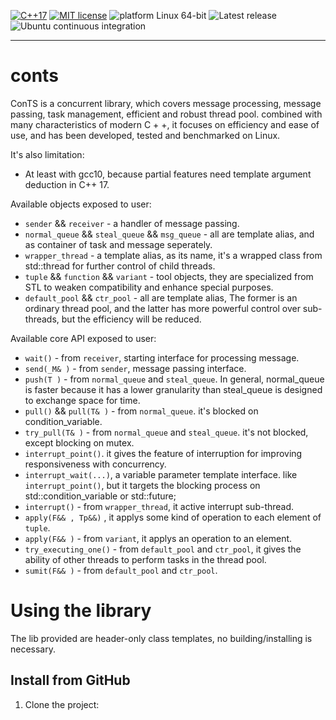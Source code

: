 [![C++17](https://img.shields.io/badge/dialect-C%2B%2B17-blue)](https://en.cppreference.com/w/cpp/17)
[![MIT license](https://img.shields.io/github/license/max0x7ba/atomic_queue)](https://github.com/max0x7ba/atomic_queue/blob/master/LICENSE)
![platform Linux 64-bit](https://img.shields.io/badge/platform-Linux%2064--bit-yellow)
![Latest release](https://img.shields.io/github/v/tag/max0x7ba/atomic_queue?label=latest%20release)
![Ubuntu continuous integration](https://github.com/max0x7ba/atomic_queue/workflows/Ubuntu%20continuous%20integration/badge.svg)

---

# conts

ConTS is a concurrent library, which covers message processing, message passing, task management, efficient and robust thread pool. combined with many characteristics of modern C + +, it focuses on efficiency and ease of use, and has been developed, tested and benchmarked on Linux.

It's also limitation:

* At least with gcc10, because partial features need template argument deduction in C++ 17.

Available objects exposed to user:

* `sender` && `receiver` - a handler of message passing.
* `normal_queue` && `steal_queue` && `msg_queue` - all are template alias, and as container of task and message seperately.
* `wrapper_thread` - a template alias, as its name, it's a wrapped class from std::thread for further control of child threads.
* `tuple` && `function` && `variant` - tool objects, they are specialized from STL to weaken compatibility and enhance special purposes.
* `default_pool` && `ctr_pool` - all are template alias, The former is an ordinary thread pool, and the latter has more powerful control over sub-threads, but the efficiency will be reduced.

Available core API exposed to user:

* `wait()` - from `receiver`, starting interface for processing message.
* `send(_M& )`  - from `sender`, message passing interface.
* `push(T )` - from `normal_queue` and `steal_queue`. In general, normal_queue is faster because it has a lower granularity than steal_queue is  designed to exchange space for time.
* `pull()` && `pull(T& )` - from `normal_queue`. it's blocked on condition_variable.
* `try_pull(T& )` - from `normal_queue` and `steal_queue`. it's not blocked, except blocking on mutex.
* `interrupt_point()`. it gives the feature of interruption for improving responsiveness with concurrency.
* `interrupt_wait(...)`, a variable parameter template interface. like `interrupt_point()`, but it targets the blocking process on std::condition_variable or std::future;
* `interrupt()` - from `wrapper_thread`, it active interrupt sub-thread.
* `apply(F&& , Tp&&)` , it applys some kind of operation to each element of `tuple`.
* `apply(F&& )` - from `variant`, it applys an operation to an element.
* `try_executing_one()` - from `default_pool` and `ctr_pool`, it gives the ability of other threads to perform tasks in the thread pool.
* `sumit(F&& )` - from `default_pool` and `ctr_pool`.

# Using the library
The lib provided are header-only class templates, no building/installing is necessary.

## Install from GitHub
1. Clone the project:
```

```
